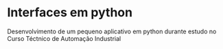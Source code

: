 # Interfaces em python
Desenvolvimento de um pequeno aplicativo em python durante estudo no Curso Téctnico de Automação Industrial
